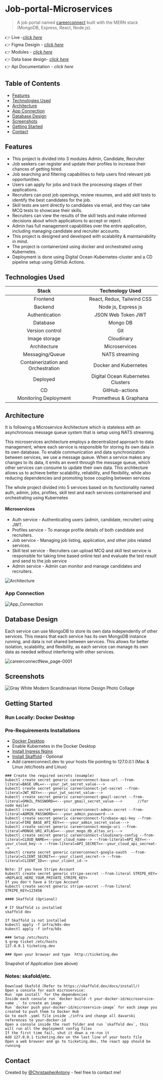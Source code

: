 # Job-portal-Microservices
>A job portal named [careerconnect](https://www.careerconnect.cloud/) built with the MERN stack (MongoDB, Express, React, Node.js).
>

👉 Live -[_click here_](https://www.careerconnect.cloud/)  
👉 Figma Desigin - [_click here_](https://www.figma.com/file/2qGttcqZTeC5znQgxXIZER/Job-Portal?node-id=0-1)  
👉 Modules - [_click here_](https://drive.google.com/file/d/1JKKdjMyw63J_1qlvnSk__48MYux6zKBo/view?usp=sharing)  
👉 Data base design- [_click here_](https://github.com/ChristapherAntony/Job-portal-Microservices/files/11363871/careerConnect.Db.Design.pdf)  
👉 Api Documentation - _click here_    


## Table of Contents
* [Features](#features)
* [Technologies Used](#technologies-used)
* [Architecture](#architecture)
* [App Connection](#app-connection)
* [Database Design](#database-design)
* [Screenshots](#screenshots)
* [Getting Started](#getting-started)
* [Contact](#contact)


## Features
-  This project is divided into 3 modules Admin, Candidate, Recruiter
-  Job seekers can register and update their profiles to increase their chances of getting hired.
-  Job searching and filtering capabilities to help users find relevant job opportunities.
-  Users can apply for jobs and track the processing stages of their applications.
-  Recruiters can post job openings, review resumes, and add skill tests to identify the best candidates for the job.
-  Skill tests are sent directly to candidates via email, and they can take MCQ tests to showcase their skills.
-  Recruiters can view the results of the skill tests and make informed decisions about which applications to accept or reject.
-  Admin has full management capabilities over the entire application, including managing candidate and recruiter accounts.
-  This project is designed and developed with scalability & maintainability in mind.
-  The project is containerized using docker and orchestrated using Kubernetes.
-  Deployment is done using Digital Ocean-Kubernetes-cluster and a CD pipeline setup using GitHub 
   Actions.

## Technologies Used

|   Stack                                | Technology Used                    |
|     :---:                              |     :---:                          |  
| Frontend                               | React, Redux, Tailwind CSS         | 
| Backend                                | Node js, Express js                |  
| Authentication                         |JSON Web Token JWT                  |     
| Database                               | Mongo DB                           |
| Version control                        |  Git                               |
|Image storage                           |  Cloudinary                        |
| Architecture                           | Microservices                      |
| Messaging/Queue                        | NATS streaming                     |
| Containerization and Orchestration     | Docker and Kubernetes              | 
| Deployed                               | Digital Ocean Kubernetes Clusters  |
| CD                                     | GitHub-actions                     |
| Monitoring Deployment                  | Prometheus &  Graphana             



## Architecture
It is following a Microservice Architecture which is stateless with an asynchronous message queue system that is setup using NATS streaming. 

This microservices architecture employs a decentralized approach to data management, where each service is responsible for storing its own data in its own database. To enable communication and data synchronization between services, we use a message queue. When a service makes any changes to its data, it emits an event through the message queue, which other services can consume to update their own data. This architecture allows us to achieve better scalability, reliability, and flexibility, while also reducing dependencies and promoting loose coupling between services

The whole project divided into 5 services based on its functionality named auth, admin, jobs, profiles, skill test and each services containerised and orchestrating using Kubernetes

#### Microservices
- Auth service - Authenticating users (admin, candidate, recruiter) using JWT.
- Profiles service  - To manage profile details of both candidate and recruiters.
- Job service - Managing job listing, application, and other jobs related services.
- Skill test service - Recruiters can upload MCQ and skill test service is responsible for taking time based online test and   evaluate the test result and send to the job service
- Admin service - Admin can monitor and manage candidates and recruiters.


![Architecture](https://user-images.githubusercontent.com/109226401/235358333-35058635-746b-47e0-aadd-790cdcf3642a.png)

### App Connection
![App_Connection](https://user-images.githubusercontent.com/109226401/235358460-7405f2b5-41f5-4ad1-9dc5-dd9ca81b1f60.png)

## Database Design
Each service can use MongoDB to store its own data independently of other services. This means that each service has its own MongoDB instance running, and data is not shared between services. This allows for better isolation, scalability, and flexibility, as each service can manage its own data as needed without interfering with other services.

![careerconnectNew_page-0001](https://user-images.githubusercontent.com/109226401/235361609-f2057e43-1411-4ff4-bd35-89b282ba3542.jpg)



## Screenshots

![Gray White Modern Scandinavian Home Design Photo Collage](https://user-images.githubusercontent.com/109226401/235372787-304be150-acb4-4566-9ad1-29294c3930b7.png)

## Getting Started
### Run Locally: Docker Desktop

### Pre-Requirements Installations

- [Docker Desktop](https://docs.docker.com/get-docker/)
- Enable Kubernetes in the Docker Desktop
- [Install Ingress Nginx](https://kubernetes.github.io/ingress-nginx/deploy/)
- [Install Skaffold](https://skaffold.dev/docs/install/) - Optional
- Add careerconnect.dev to your hosts file pointing to 127.0.0.1 (Mac & Linux /etc/hosts and Linux)

```
### Create the required secrets (example)
kubectl create secret generic careerconnect-base-url --from-literal=BASE_URL=<---your_jwt_secret_value--->
kubectl create secret generic careerconnect-jwt-secret --from-literal=JWT_KEY=<---your_jwt_secret_value--->
kubectl create secret generic careerconnect-gmail-secret --from-literal=GMAIL_PASSWORD=<---your_gmail_secret_value--->       //for node mailer
kubectl create secret generic careerconnect-admin-secret --from-literal=ADMIN_PASSWORD=<---your_admin_password--->
kubectl create secret generic careerconnect-firebase-api-key --from-literal=FIRE_BASE_API_KEY=<---your_admin_secret_value--->
kubectl create secret generic careerconnect-mongo-uri --from-literal=MONGO_URI_ATLAS=<---your_mogo_db_altas_uri--->
kubectl create secret generic careerconnect-cloudinary-config --from-literal=CLOUD_NAME=<--your_cloud_name--> --from-literal=API_KEY=<--your_cloud_key--> --from-literal=API_SECRET=<--your_cloud_api_secreat-->
kubectl create secret generic careerconnect-google-oauth  --from-literal=CLIENT_SECRET=<--your_client_secret--> --from-literal=CLIENT_ID=<--your_client_id-->

Note: If you have Stripe Account
kubectl create secret generic stripe-secret --from-literal STRIPE_KEY=<REPLACE_HERE_YOUR_PRIVATE_STRIPE_KEY>
If you don't have a Stripe Account
kubectl create secret generic stripe-secret --from-literal STRIPE_KEY=123456

#### Skaffold (Optional)

# If Skaffold is installed
skaffold dev

If Skaffold is not installed
kubectl apply -f infra/k8s-dev
kubectl apply -f infra/k8s

### Setup /etc/hosts
$ grep ticket /etc/hosts
127.0.0.1 ticketing.dev 

### Open your browser and type  http://ticketing.dev 
```
Snapshot of Application (see above)

### Notes: skafold/etc.

```
Download Skafold (Refer to https://skaffold.dev/docs/install/)
Open a console for each microservice:
Run `npm install` for the dependencies
Inside each console run `docker build -t your-docker-id/microservice-name .` to create an image
Run `docker push your-docker-id/microservice-image` for each image you created to push them to Docker Hub
Go to each .yaml file inside ./infra and change all davarski references to your-docker-id
Open a console inside the root folder and run `skaffold dev`, this will run all the deployment config files
If the first time fail, shut it down a re-run it
Add 127.0.0.1 ticketing.dev on the last line of your hosts file
Open a web browser and go to ticketing.dev, the react app should be running
```



## Contact
Created by [@ChristapherAntony](https://www.linkedin.com/in/christapherantony-5568a3156/) - feel free to contact me!
